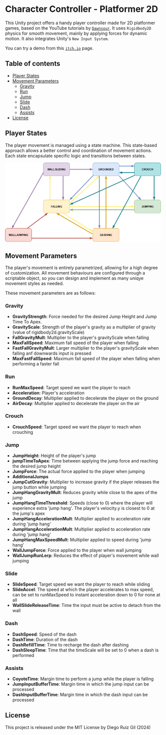 # Character Controller - Platformer 2D

This Unity project offers a handy player controller made for 2D platformer games, based on the YouTube tutorials by [`Dawnsour`](https://www.youtube.com/playlist?list=PLRsowSGWU4GiYNO6kgDMSb7cied6LWDnV). It uses `Rigidbody2D` physics for smooth movement, mainly by applying forces for dynamic motion. It also integrates Unity's `New Input System`.

You can try a demo from this [`itch.io`](https://diegorg64.itch.io/character-controller-platformer-2d) page.

## Table of contents
- [Player States](#player-states)
- [Movement Parameters](#movement-parameters)
    - [Gravity](#gravity)
    - [Run](#run)
    - [Jump](#jump)
    - [Slide](#slide)
    - [Dash](#dash)
    - [Assists](#assists)
- [License](#license)

## Player States
The player movement is managed using a state machine. This state-based approach allows a better control and coordination of movement actions. Each state encapsulate specific logic and transitions between states.

![Player States](Assets/Docs~/PlayerStates.png)


## Movement Parameters
The player's movement is entirely parametrized, allowing for a high degree of customization. All movement behaviours are configured through a scriptable object, so you can design and implement as many uniqye movement styles as needed.

These movement parameters are as follows:

### Gravity
- **GravityStrength**: Force needed for the desired Jump Height and Jump Time To Apex.
- **GravityScale**: Strength of the player's gravity as a multiplier of gravity (value of rigidbody2d.gravityScale)
- **FallGravityMult**: Multiplier to the player's gravityScale when falling
- **MaxFallSpeed**: Maximum fall speed of the player when falling
- **FastFallGravityMult**: Larger multiplier to the player's gravityScale when falling anf downwards input is pressed
- **MaxFastFallSpeed**: Maximum fall speed of the player when falling when performing a faster fall

### Run
- **RunMaxSpeed**: Target speed we want the player to reach
- **Acceleration**: Player's acceleration
- **GroundDecay**: Multiplier applied to decelerate the player on the ground
- **AirDecay**: Multiplier applied to decelerate the player on the air

### Crouch
- **CrouchSpeed**: Target speed we want the player to reach when crouching

### Jump
- **JumpHeight**: Height of the player's jump
- **jumpTimeToApex**: Time between applying the jump force and reaching the desired jump height
-  **JumpForce**: The actual force applied to the player when jumping
- **AdditionalJumps**
- **JumpCutGravity**: Multiplier to increase gravity if the player releases the jump button while jumping
- **JumpHangGravityMult**: Reduces gravity while close to the apex of the jump
- **JumpHangTimeThreshold**: Speeds (close to 0) where the player will experience extra 'jump hang'. The player's velocity.y is closest to 0 at the jump's apex
- **JumpHangAccelerationMult**: Multiplier applied to acceleration rate during 'jump hang'
- **JumpHangAccelerationMult**: Multiplier applied to acceleration rate during 'jump hang'
- **JumpHangMaxSpeedMult**: Multiplier applied to speed during 'jump hang'
- **WallJumpForce**: Force applied to the player when wall jumping
- **WallJumpRunLerp**: Reduces the effect of player's movement while wall jumping

### Slide
- **SlideSpeed**: Target speed we want the player to reach while sliding
- **SlideAccel**: The speed at which the player accelerates to max speed, can be set to runMaxSpeed to instant acceleration down to 0 for none at all
- **WallSlideReleaseTime**: Time the input must be active to detach from the wall

### Dash
- **DashSpeed**: Speed of the dash
- **DashTime**: Duration of the dash
- **DashRefillTime**: Time to recharge the dash after dashing
- **DashSleepTime**: Time that the timeScale will be set to 0 when a dash is performed

### Assists
- **CoyoteTime**: Margin time to perform a jump while the player is falling
- **JumpInputBufferTime**: Margin time in which the jump input can be processed
- **DashInputBufferTime**: Margin time in which the dash input can be processed

## License
This project is released under the MIT License by Diego Ruiz Gil (2024)